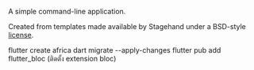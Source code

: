 A simple command-line application.

Created from templates made available by Stagehand under a BSD-style
[license](https://github.com/dart-lang/stagehand/blob/master/LICENSE).

flutter create africa
dart migrate --apply-changes
flutter pub add flutter_bloc (ติดตั้ง extension bloc)